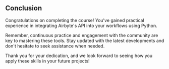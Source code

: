 ## Conclusion

Congratulations on completing the course! You've gained practical experience in integrating Airbyte's API into your workflows using Python.

Remember, continuous practice and engagement with the community are key to mastering these tools. Stay updated with the latest developments and don't hesitate to seek assistance when needed.

Thank you for your dedication, and we look forward to seeing how you apply these skills in your future projects!
